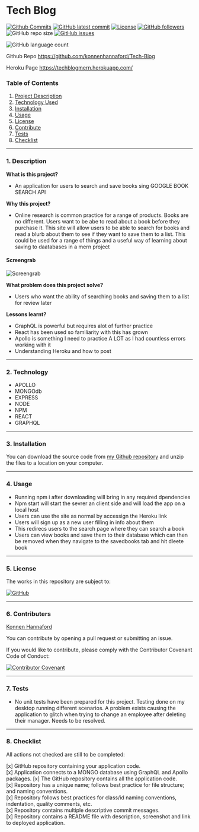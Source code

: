 
# Tech Blog



[![Github Commits](https://img.shields.io/github/commit-activity/w/konnenhannaford/Tech-Blog)](https://github.com/konnenhannaford/Tech-Blog/commits)
[![GitHub latest commit](https://img.shields.io/github/last-commit/konnenhannaford/Tech-Blog)](https://github.com/konnenhannaford/Tech-Blog/branches)
[![License](https://img.shields.io/badge/License-MIT-blue.svg)](https://choosealicense.com/licenses/mit/)
[![GitHub followers](https://img.shields.io/github/followers/konnenhannaford.svg)]()
![GitHub repo size](https://img.shields.io/github/repo-size/konnenhannaford/Tech-Blog)
[![GitHub issues](https://img.shields.io/github/issues/konnenhannaford/Tech-Blog)](https://img.shields.io/github/issues/konnenhannaford/Tech-Blog)

![GitHub language count](https://img.shields.io/github/languages/count/konnenhannaford/Tech-Blog)

Github Repo
https://github.com/konnenhannaford/Tech-Blog

Heroku Page
https://techblogmern.herokuapp.com/

### Table of Contents  
  
   1. [Project Description](#1-description)
   2. [Technology Used](#2-technology)
   3. [Installation](#3-installation)
   4. [Usage](#4-usage)
   5. [License](#5-license)
   6. [Contribute](#6-how-to-contribute)
   7. [Tests](#7-tests)
   8. [Checklist](#8-checklist)

---
### 1. Description  

**What is this project?**  
* An application for users to search and save books sing GOOGLE BOOK SEARCH API

**Why this project?**  
* Online research is common practice for a range of products.  Books are no different.  Users want to be abe to read about a book before they purchase it.   This site will allow users to be able to search for books and read a blurb about them to see if they want to save them to a list.  This could be used for a  range of things and a useful way of learning about saving to daatabases in a mern project

#### Screengrab

![Screengrab](../MERN-Book-Search-Engine/Assets/21-mern-homework-demo-01.gif) 


**What problem does this project solve?**  
* Users who want the ability of searching books and saving them to a list for review later


**Lessons learnt?**  
* GraphQL is powerful but requires alot of further practice 
* React has been used so familiarity with this has grown
* Apollo is something I need to practice A LOT as I had countless errors working with it
* Understanding Heroku and how to post

---
### 2. Technology

- APOLLO
- MONGOdb
- EXPRESS
- NODE
- NPM
- REACT
- GRAPHQL


  
---
### 3. Installation 
You can download the source code from [my Github repository](https://github.com/konnenhannaford/Tech-Blog) and unzip the files to a location on your computer. 

---

### 4. Usage  
- Running npm i after downloading will bring in any required dpendencies
- Npm start will start the sevrer an client side and will load the app on a local host
- Users can use the site as normal by accessign the Heroku link
- Users will sign up as a new user filling in info about them
- This redirecs users to the search page where they can search a book
- Users can view books and save them to their database which can then be removed when they navigate to the savedbooks tab and hit dleete book



---
### 5. License  
 The works in this repository are subject to:  

[![GitHub](https://img.shields.io/github/license/konnenhannaford/Tech-Blog)](doc/LICENSE.md)

---
### 6. Contributers  
[Konnen Hannaford](https://github.com/konnenhannaford)

You can contribute by opening a pull request or submitting an issue.

 If you would like to contribute, please comply with the Contributor Covenant Code of Conduct:  

[![Contributor Covenant](https://img.shields.io/badge/Contributor%20Covenant-2.1-4baaaa.svg)](doc/code_of_conduct.md)

---
### 7. Tests  
- No unit tests have been prepared for this project.  Testing done on my desktop running different scenarios.  A problem exists causing the application to glitch when trying to change an employee after deleting their manager.  Needs to be resolved.

---
### 8. Checklist  
 All actions not checked are still to be completed:

 [x]  GitHub repository containing your application code.  
 [x]  Application connects to a MONGO database using GraphQL and Apollo  packages.
 [x]  The GitHub repository contains all the application code.  
 [x]  Repository has a unique name; follows best practice for file structure; and naming conventions.  
 [x]  Repository follows best practices for class/id naming conventions, indentation, quality comments, etc.  
 [x]  Repository contains multiple descriptive commit messages.  
 [x]  Repository contains a README file with description, screenshot and link to deployed application.  

